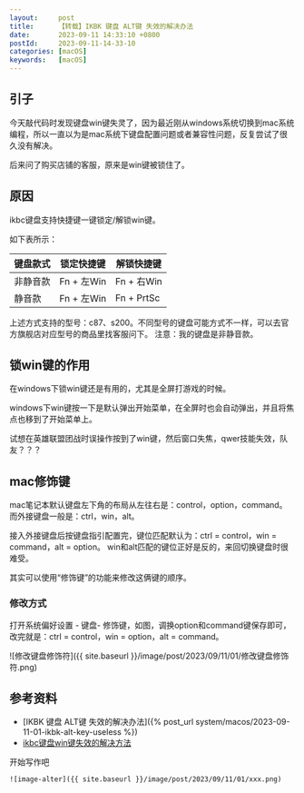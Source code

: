 ```yaml
---
layout:     post
title:      【转载】IKBK 键盘 ALT键 失效的解决办法
date:       2023-09-11 14:33:10 +0800
postId:     2023-09-11-14-33-10
categories: [macOS]
keywords:   [macOS]
---
```


## 引子
今天敲代码时发现键盘win键失灵了，因为最近刚从windows系统切换到mac系统编程，所以一直以为是mac系统下键盘配置问题或者兼容性问题，反复尝试了很久没有解决。

后来问了购买店铺的客服，原来是win键被锁住了。

## 原因

ikbc键盘支持快捷键一键锁定/解锁win键。

如下表所示：

|键盘款式   |锁定快捷键   |解锁快捷键   |
|---|---|---|
|非静音款   |Fn + 左Win   |Fn + 右Win   |
|静音款   |Fn + 左Win   |Fn + PrtSc   |

上述方式支持的型号：c87、s200。不同型号的键盘可能方式不一样，可以去官方旗舰店对应型号的商品里找客服问下。
注意：我的键盘是非静音款。

## 锁win键的作用
在windows下锁win键还是有用的，尤其是全屏打游戏的时候。

windows下win键按一下是默认弹出开始菜单，在全屏时也会自动弹出，并且将焦点也移到了开始菜单上。

试想在英雄联盟团战时误操作按到了win键，然后窗口失焦，qwer技能失效，队友？？？

## mac修饰键
mac笔记本默认键盘左下角的布局从左往右是：control，option，command。
而外接键盘一般是：ctrl，win，alt。

接入外接键盘后按键盘指引配置完，键位匹配默认为：ctrl = control，win = command，alt = option。
win和alt匹配的键位正好是反的，来回切换键盘时很难受。

其实可以使用“修饰键”的功能来修改这俩键的顺序。

### 修改方式
打开系统偏好设置 - 键盘- 修饰键，如图，调换option和command键保存即可，改完就是：ctrl = control，win = option，alt = command。

![修改键盘修饰符]({{ site.baseurl }}/image/post/2023/09/11/01/修改键盘修饰符.png)

## 参考资料
* [IKBK 键盘 ALT键 失效的解决办法]({% post_url system/macos/2023-09-11-01-ikbk-alt-key-useless %})
* [ikbc键盘win键失效的解决方法](https://blog.csdn.net/u010059669/article/details/125725621)

开始写作吧
```
![image-alter]({{ site.baseurl }}/image/post/2023/09/11/01/xxx.png)
```
